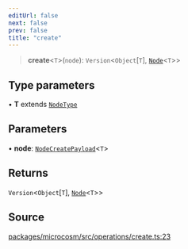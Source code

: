 ```yaml
---
editUrl: false
next: false
prev: false
title: "create"
---
```


> **create**\<`T`\>(`node`): `Version`\<`Object`\[`T`\], [`Node`](../type-aliases/Node.md)\<`T`\>\>

## Type parameters

• **T** extends [`NodeType`](../type-aliases/NodeType.md)

## Parameters

• **node**: [`NodeCreatePayload`](../type-aliases/NodeCreatePayload.md)\<`T`\>

## Returns

`Version`\<`Object`\[`T`\], [`Node`](../type-aliases/Node.md)\<`T`\>\>

## Source

[packages/microcosm/src/operations/create.ts:23](https://github.com/nodenogg-in/alpha-p2p/blob/d3c0d0ee190bdee84f8272463e9c5efc8c84f42d/packages/microcosm/src/operations/create.ts#L23)
